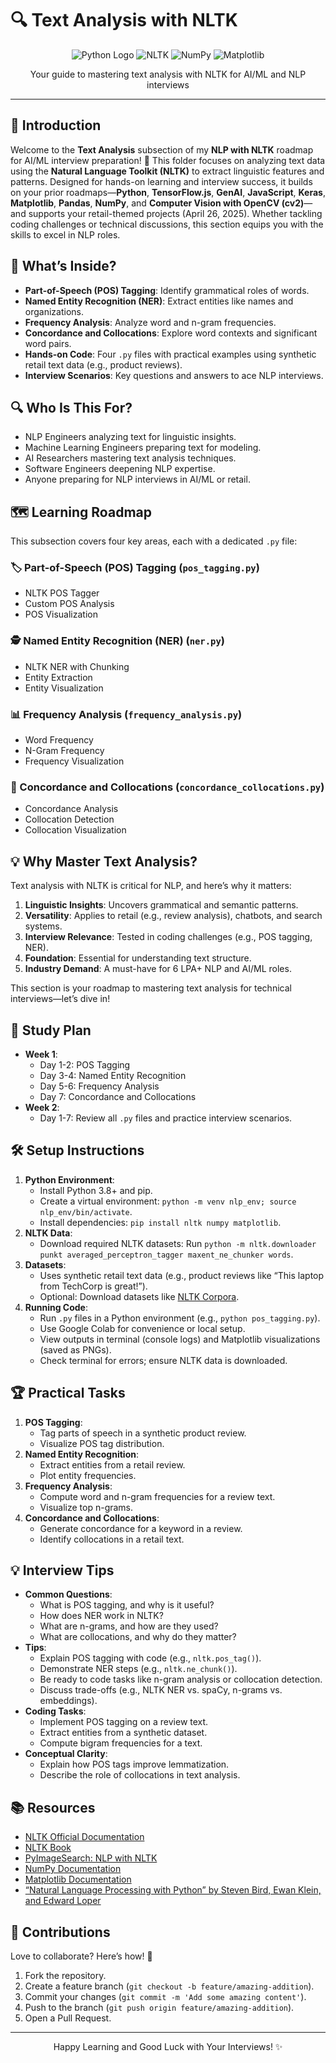 # 🔍 Text Analysis with NLTK

<div align="center">
  <img src="https://img.shields.io/badge/Python-3776AB?style=for-the-badge&logo=python&logoColor=white" alt="Python Logo" />
  <img src="https://img.shields.io/badge/NLTK-4B8BBE?style=for-the-badge&logo=python&logoColor=white" alt="NLTK" />
  <img src="https://img.shields.io/badge/NumPy-013243?style=for-the-badge&logo=numpy&logoColor=white" alt="NumPy" />
  <img src="https://img.shields.io/badge/Matplotlib-11557C?style=for-the-badge&logo=matplotlib&logoColor=white" alt="Matplotlib" />
</div>
<p align="center">Your guide to mastering text analysis with NLTK for AI/ML and NLP interviews</p>

---

## 📖 Introduction

Welcome to the **Text Analysis** subsection of my **NLP with NLTK** roadmap for AI/ML interview preparation! 🚀 This folder focuses on analyzing text data using the **Natural Language Toolkit (NLTK)** to extract linguistic features and patterns. Designed for hands-on learning and interview success, it builds on your prior roadmaps—**Python**, **TensorFlow.js**, **GenAI**, **JavaScript**, **Keras**, **Matplotlib**, **Pandas**, **NumPy**, and **Computer Vision with OpenCV (cv2)**—and supports your retail-themed projects (April 26, 2025). Whether tackling coding challenges or technical discussions, this section equips you with the skills to excel in NLP roles.

## 🌟 What’s Inside?

- **Part-of-Speech (POS) Tagging**: Identify grammatical roles of words.
- **Named Entity Recognition (NER)**: Extract entities like names and organizations.
- **Frequency Analysis**: Analyze word and n-gram frequencies.
- **Concordance and Collocations**: Explore word contexts and significant word pairs.
- **Hands-on Code**: Four `.py` files with practical examples using synthetic retail text data (e.g., product reviews).
- **Interview Scenarios**: Key questions and answers to ace NLP interviews.

## 🔍 Who Is This For?

- NLP Engineers analyzing text for linguistic insights.
- Machine Learning Engineers preparing text for modeling.
- AI Researchers mastering text analysis techniques.
- Software Engineers deepening NLP expertise.
- Anyone preparing for NLP interviews in AI/ML or retail.

## 🗺️ Learning Roadmap

This subsection covers four key areas, each with a dedicated `.py` file:

### 🏷️ Part-of-Speech (POS) Tagging (`pos_tagging.py`)
- NLTK POS Tagger
- Custom POS Analysis
- POS Visualization

### 🕵️ Named Entity Recognition (NER) (`ner.py`)
- NLTK NER with Chunking
- Entity Extraction
- Entity Visualization

### 📊 Frequency Analysis (`frequency_analysis.py`)
- Word Frequency
- N-Gram Frequency
- Frequency Visualization

### 🔗 Concordance and Collocations (`concordance_collocations.py`)
- Concordance Analysis
- Collocation Detection
- Collocation Visualization

## 💡 Why Master Text Analysis?

Text analysis with NLTK is critical for NLP, and here’s why it matters:
1. **Linguistic Insights**: Uncovers grammatical and semantic patterns.
2. **Versatility**: Applies to retail (e.g., review analysis), chatbots, and search systems.
3. **Interview Relevance**: Tested in coding challenges (e.g., POS tagging, NER).
4. **Foundation**: Essential for understanding text structure.
5. **Industry Demand**: A must-have for 6 LPA+ NLP and AI/ML roles.

This section is your roadmap to mastering text analysis for technical interviews—let’s dive in!

## 📆 Study Plan

- **Week 1**:
  - Day 1-2: POS Tagging
  - Day 3-4: Named Entity Recognition
  - Day 5-6: Frequency Analysis
  - Day 7: Concordance and Collocations
- **Week 2**:
  - Day 1-7: Review all `.py` files and practice interview scenarios.

## 🛠️ Setup Instructions

1. **Python Environment**:
   - Install Python 3.8+ and pip.
   - Create a virtual environment: `python -m venv nlp_env; source nlp_env/bin/activate`.
   - Install dependencies: `pip install nltk numpy matplotlib`.
2. **NLTK Data**:
   - Download required NLTK datasets: Run `python -m nltk.downloader punkt averaged_perceptron_tagger maxent_ne_chunker words`.
3. **Datasets**:
   - Uses synthetic retail text data (e.g., product reviews like “This laptop from TechCorp is great!”).
   - Optional: Download datasets like [NLTK Corpora](https://www.nltk.org/data.html).
4. **Running Code**:
   - Run `.py` files in a Python environment (e.g., `python pos_tagging.py`).
   - Use Google Colab for convenience or local setup.
   - View outputs in terminal (console logs) and Matplotlib visualizations (saved as PNGs).
   - Check terminal for errors; ensure NLTK data is downloaded.

## 🏆 Practical Tasks

1. **POS Tagging**:
   - Tag parts of speech in a synthetic product review.
   - Visualize POS tag distribution.
2. **Named Entity Recognition**:
   - Extract entities from a retail review.
   - Plot entity frequencies.
3. **Frequency Analysis**:
   - Compute word and n-gram frequencies for a review text.
   - Visualize top n-grams.
4. **Concordance and Collocations**:
   - Generate concordance for a keyword in a review.
   - Identify collocations in a retail text.

## 💡 Interview Tips

- **Common Questions**:
  - What is POS tagging, and why is it useful?
  - How does NER work in NLTK?
  - What are n-grams, and how are they used?
  - What are collocations, and why do they matter?
- **Tips**:
  - Explain POS tagging with code (e.g., `nltk.pos_tag()`).
  - Demonstrate NER steps (e.g., `nltk.ne_chunk()`).
  - Be ready to code tasks like n-gram analysis or collocation detection.
  - Discuss trade-offs (e.g., NLTK NER vs. spaCy, n-grams vs. embeddings).
- **Coding Tasks**:
  - Implement POS tagging on a review text.
  - Extract entities from a synthetic dataset.
  - Compute bigram frequencies for a text.
- **Conceptual Clarity**:
  - Explain how POS tags improve lemmatization.
  - Describe the role of collocations in text analysis.

## 📚 Resources

- [NLTK Official Documentation](https://www.nltk.org/)
- [NLTK Book](https://www.nltk.org/book/)
- [PyImageSearch: NLP with NLTK](https://www.pyimagesearch.com/category/nlp/)
- [NumPy Documentation](https://numpy.org/doc/)
- [Matplotlib Documentation](https://matplotlib.org/stable/contents.html)
- [“Natural Language Processing with Python” by Steven Bird, Ewan Klein, and Edward Loper](https://www.nltk.org/book/)

## 🤝 Contributions

Love to collaborate? Here’s how! 🌟
1. Fork the repository.
2. Create a feature branch (`git checkout -b feature/amazing-addition`).
3. Commit your changes (`git commit -m 'Add some amazing content'`).
4. Push to the branch (`git push origin feature/amazing-addition`).
5. Open a Pull Request.

---

<div align="center">
  <p>Happy Learning and Good Luck with Your Interviews! ✨</p>
</div>